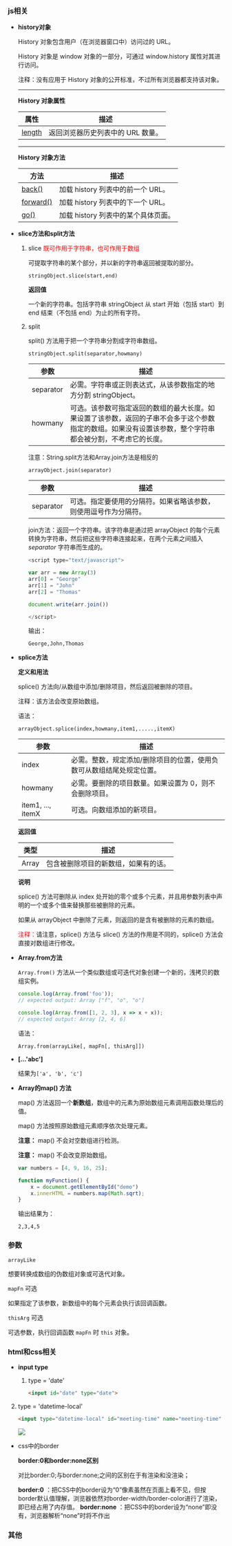 ### js相关

- **history对象**
  
  History 对象包含用户（在浏览器窗口中）访问过的 URL。
  
  History 对象是 window 对象的一部分，可通过 window.history 属性对其进行访问。
  
  注释：没有应用于 History 对象的公开标准，不过所有浏览器都支持该对象。
  
  ---
  
  **History 对象属性**
  
  | 属性                                                              | 描述                  |
  | --------------------------------------------------------------- | ------------------- |
  | [length](https://www.w3school.com.cn/jsref/prop_his_length.asp) | 返回浏览器历史列表中的 URL 数量。 |
  
  ---
  
  **History 对象方法**
  
  | 方法                                                                 | 描述                      |
  | ------------------------------------------------------------------ | ----------------------- |
  | [back()](https://www.w3school.com.cn/jsref/met_his_back.asp)       | 加载 history 列表中的前一个 URL。 |
  | [forward()](https://www.w3school.com.cn/jsref/met_his_forward.asp) | 加载 history 列表中的下一个 URL。 |
  | [go()](https://www.w3school.com.cn/jsref/met_his_go.asp)           | 加载 history 列表中的某个具体页面。  |

- **slice方法和split方法**
  
  1. slice <span style="color:red">既可作用于字符串，也可作用于数组</span>
     
     可提取字符串的某个部分，并以新的字符串返回被提取的部分。
     
     `stringObject.slice(start,end)`
     
     **返回值**
     
     一个新的字符串。包括字符串 stringObject 从 start 开始（包括 start）到 end 结束（不包括 end）为止的所有字符。
  
  2. split
     
     split() 方法用于把一个字符串分割成字符串数组。
     
     `stringObject.split(separator,howmany)`
     
     | 参数        | 描述                                                                            |
     | --------- | ----------------------------------------------------------------------------- |
     | separator | 必需。字符串或正则表达式，从该参数指定的地方分割 stringObject。                                        |
     | howmany   | 可选。该参数可指定返回的数组的最大长度。如果设置了该参数，返回的子串不会多于这个参数指定的数组。如果没有设置该参数，整个字符串都会被分割，不考虑它的长度。 |
     
     注意：String.split方法和Array.join方法是相反的
     
     `arrayObject.join(separator)`
     
     | 参数        | 描述                               |
     | --------- | -------------------------------- |
     | separator | 可选。指定要使用的分隔符。如果省略该参数，则使用逗号作为分隔符。 |
     
     join方法：返回一个字符串。该字符串是通过把 arrayObject 的每个元素转换为字符串，然后把这些字符串连接起来，在两个元素之间插入 *separator* 字符串而生成的。
     
     ```javascript
     <script type="text/javascript">
     
     var arr = new Array(3)
     arr[0] = "George"
     arr[1] = "John"
     arr[2] = "Thomas"
     
     document.write(arr.join())
     
     </script>
     ```
     
     输出：
     
     `George,John,Thomas`

- **splice方法**
  
  **定义和用法**
  
  splice() 方法向/从数组中添加/删除项目，然后返回被删除的项目。
  
  注释：该方法会改变原始数组。
  
  语法：
  
  `arrayObject.splice(index,howmany,item1,.....,itemX)`
  
  | 参数                | 描述                                  |
  | ----------------- | ----------------------------------- |
  | index             | 必需。整数，规定添加/删除项目的位置，使用负数可从数组结尾处规定位置。 |
  | howmany           | 必需。要删除的项目数量。如果设置为 0，则不会删除项目。        |
  | item1, ..., itemX | 可选。向数组添加的新项目。                       |
  
  **返回值**
  
  | 类型    | 描述                 |
  | ----- | ------------------ |
  | Array | 包含被删除项目的新数组，如果有的话。 |
  
  **说明**
  
  splice() 方法可删除从 index 处开始的零个或多个元素，并且用参数列表中声明的一个或多个值来替换那些被删除的元素。
  
  如果从 arrayObject 中删除了元素，则返回的是含有被删除的元素的数组。
  
  <span style="color:red">注释：</span>请注意，splice() 方法与 slice() 方法的作用是不同的，splice() 方法会直接对数组进行修改。

- **Array.from方法**
  
  `Array.from()` 方法从一个类似数组或可迭代对象创建一个新的，浅拷贝的数组实例。
  
  ```javascript
  console.log(Array.from('foo'));
  // expected output: Array ["f", "o", "o"]
  
  console.log(Array.from([1, 2, 3], x => x + x));
  // expected output: Array [2, 4, 6]
  ```
  
  语法：
  
  `Array.from(arrayLike[, mapFn[, thisArg]])`

- **[...'abc']**
  
  结果为`['a', 'b', 'c']`

- **Array的map() 方法**
  
  map() 方法返回一个**新数组**，数组中的元素为原始数组元素调用函数处理后的值。
  
  map() 方法按照原始数组元素顺序依次处理元素。
  
  **注意：** map() 不会对空数组进行检测。
  
  **注意：** map() 不会改变原始数组。
  
  ```javascript
  var numbers = [4, 9, 16, 25];
  
  function myFunction() {
      x = document.getElementById("demo")
      x.innerHTML = numbers.map(Math.sqrt);
  }
  ```
  
  输出结果为：
  
  `2,3,4,5`

### 参数

  `arrayLike`

  想要转换成数组的伪数组对象或可迭代对象。

  `mapFn` 可选

  如果指定了该参数，新数组中的每个元素会执行该回调函数。

  `thisArg` 可选

  可选参数，执行回调函数 `mapFn` 时 `this` 对象。

### html和css相关

- **input type**
  
  1. type = 'date'
     
     ```html
     <input id="date" type="date">
     ```
2. type = 'datetime-local'
   
   ```html
   <input type="datetime-local" id="meeting-time" name="meeting-time" >
   ```
   
     ![ ](C:\Users\宋大帅\Pictures\qq截图\QQ截图20200202150107.png)
- css中的border
  
  **border:0和border:none区别**
  
  对比border:0;与border:none;之间的区别在于有渲染和没渲染；
  
  **border:0** ：把CSS中的border设为“0”像素虽然在页面上看不见，但按border默认值理解，浏览器依然对border-width/border-color进行了渲染，即已经占用了内存值。
  **border:none** ：把CSS中的border设为“none”即没有，浏览器解析“none”时将不作出

### 其他
